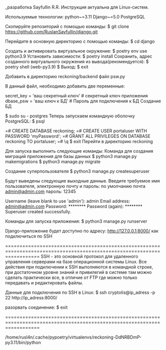 _разработка Sayfullin R.R.
Инструкция актуальна для Linux-систем.

Используемые технологии: python~=3.11 Django~=5.0 PostgreSQL

Скопируйте репозиторий с помощью команды: 
    $ git clone https://github.com/RuslanSayfullin/django.git 

Перейдите в основную директорию с помощью команды:
    $ cd django

Создать и активировать виртуальное окружение:
    $ poetry env use python3.9
Установить зависимости:
    $ poetry install 
Сохранить, адрес созданного виртуального окружения из вывода(рекомендуется):
    $ poetry shell (web-py3.9) 
$ Выход:
    $ exit


Добавить в директорию reckoning/backend файл psw.py

В данный файл, необходимо добавить две переменные:

secret_key = 'ваш секретный ключ' # секретный ключ приложения dbase_psw = 'ваш ключ к БД' # Пароль для подключения к БД
Создание БД

$ sudo su - postgres Теперь запускаем командную оболочку PostgreSQL: $ psql

=# CREATE DATABASE reckoning; =# CREATE USER portaluser WITH PASSWORD 'myPassword'; =# GRANT ALL PRIVILEGES ON DATABASE reckoning TO portaluser; =# \q $ exit
Перейти в директорию reckoning

Для запуска выполнить следующие команды: Команда для создания миграций приложения для базы данных $ python3 manage.py makemigrations $ python3 manage.py migrate

Создание суперпользователя $ python3 manage.py createsuperuser

Будут выведены следующие выходные данные. Введите требуемое имя пользователя, электронную почту и пароль: по умолчанию почта admin@admin.com пароль: 12345

Username (leave blank to use 'admin'): admin Email address: admin@admin.com Password: ******** Password (again): ******** Superuser created successfully.

Команды для запуска приложения: $ python3 manage.py runserver

Django-приложение будет доступно по адресу: http://127.0.0.1:8000/
как подключиться по SSH

======================================================================================================================== SSH - это основной протокол для удаленного управления серверами на базе операционной системы Linux. Все действия при подключении к SSH выполняются в командной строке, при достаточном уровне знаний и привилегий в системе там можно сделать практически все, в отличие от FTP где можно только передавать и редактировать файлы.

Данные для подключения по SSH в Linux: $ ssh cryptolis@ip_adress -p 22 http://ip_adress:8000/

разорвать соединение: $ exit

========================================================================================================================

/home/rusl4n/.cache/pypoetry/virtualenvs/reckoning-DdNRBDmP-py3.11/bin/python